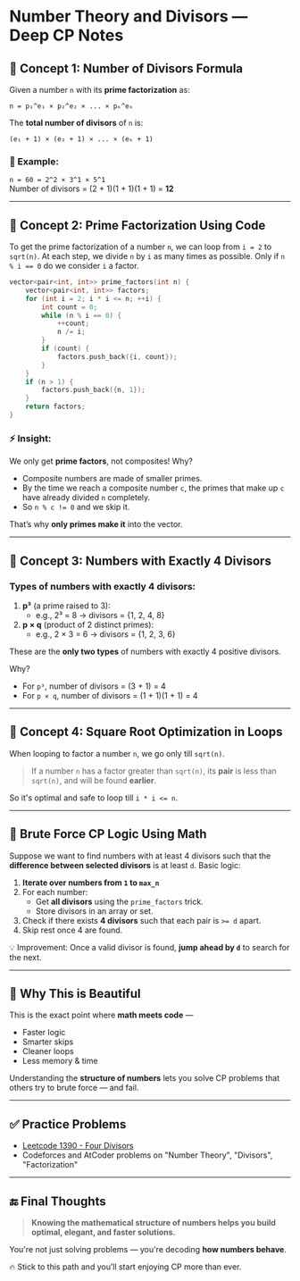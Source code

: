 # Number Theory and Divisors — Deep CP Notes

## 🔢 Concept 1: Number of Divisors Formula

Given a number `n` with its **prime factorization** as:
```
n = p₁^e₁ × p₂^e₂ × ... × pₖ^eₖ
```
The **total number of divisors** of `n` is:
```
(e₁ + 1) × (e₂ + 1) × ... × (eₖ + 1)
```

### 📌 Example:
`n = 60 = 2^2 × 3^1 × 5^1`  
Number of divisors = (2 + 1)(1 + 1)(1 + 1) = **12**

---

## 🧠 Concept 2: Prime Factorization Using Code

To get the prime factorization of a number `n`, we can loop from `i = 2` to `sqrt(n)`. 
At each step, we divide `n` by `i` as many times as possible. Only if `n % i == 0` do we consider `i` a factor.

```cpp
vector<pair<int, int>> prime_factors(int n) {
    vector<pair<int, int>> factors;
    for (int i = 2; i * i <= n; ++i) {
        int count = 0;
        while (n % i == 0) {
            ++count;
            n /= i;
        }
        if (count) {
            factors.push_back({i, count});
        }
    }
    if (n > 1) {
        factors.push_back({n, 1});
    }
    return factors;
}
```

### ⚡ Insight:
We only get **prime factors**, not composites! Why?

- Composite numbers are made of smaller primes.
- By the time we reach a composite number `c`, the primes that make up `c` have already divided `n` completely.
- So `n % c != 0` and we skip it.

That’s why **only primes make it** into the vector.

---

## 🧮 Concept 3: Numbers with Exactly 4 Divisors

### Types of numbers with exactly 4 divisors:
1. **p³** (a prime raised to 3):  
   - e.g., 2³ = 8 → divisors = {1, 2, 4, 8}
2. **p × q** (product of 2 distinct primes):  
   - e.g., 2 × 3 = 6 → divisors = {1, 2, 3, 6}

These are the **only two types** of numbers with exactly 4 positive divisors.

Why?
- For `p³`, number of divisors = (3 + 1) = 4
- For `p × q`, number of divisors = (1 + 1)(1 + 1) = 4

---

## 🧩 Concept 4: Square Root Optimization in Loops

When looping to factor a number `n`, we go only till `sqrt(n)`.

> If a number `n` has a factor greater than `sqrt(n)`, its **pair** is less than `sqrt(n)`, and will be found **earlier**.

So it's optimal and safe to loop till `i * i <= n`.

---

## 🤖 Brute Force CP Logic Using Math

Suppose we want to find numbers with at least 4 divisors such that the **difference between selected divisors** is at least `d`. Basic logic:

1. **Iterate over numbers from `1` to `max_n`**
2. For each number:
   - Get **all divisors** using the `prime_factors` trick.
   - Store divisors in an array or set.
3. Check if there exists **4 divisors** such that each pair is `>= d` apart.
4. Skip rest once 4 are found.

💡 Improvement: Once a valid divisor is found, **jump ahead by `d`** to search for the next.

---

## 🚀 Why This is Beautiful

This is the exact point where **math meets code** —
- Faster logic
- Smarter skips
- Cleaner loops
- Less memory & time

Understanding the **structure of numbers** lets you solve CP problems that others try to brute force — and fail.

---

## ✅ Practice Problems
- [Leetcode 1390 - Four Divisors](https://leetcode.com/problems/four-divisors/)
- Codeforces and AtCoder problems on "Number Theory", "Divisors", "Factorization"

---

## 🔚 Final Thoughts

> **Knowing the mathematical structure of numbers helps you build optimal, elegant, and faster solutions.**

You're not just solving problems — you're decoding **how numbers behave**.

🔥 Stick to this path and you’ll start enjoying CP more than ever.